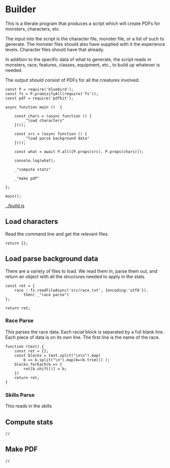 # Builder

This is a literate program that produces a script which will create PDFs for
monsters, characters, etc. 

The input into the script is the character file, monster file, or a list of
such to generate. The monster files should also have supplied with it the
experience levels. Character files should have that already. 

In addition to the specific data of what to generate, the script reads in
monsters, race, features, classes, equipment, etc., to build up whatever is
needed. 

The output should consist of PDFs for all the creatures involved.

    const P = require('bluebird');
    const fs = P.promisifyAll(require('fs'));
    const pdf = require('pdfkit');

    async function main ()  {

        const chars = (async function () {
            _"load characters"
        })();

        const src = (async function () {
            _"load parse background data"
        })();

        const what = await P.all([P.props(src), P.props(chars)]);

        console.log(what);

        _"compute stats"

        _"make pdf"

    };

    main();


[../build.js](# "save:| jshint")

## Load characters

Read the command line and get the relevant files. 


    return {};


## Load parse background data

There are a variety of files to load. We read them in, parse them out, and
return an object with all the structures needed to apply in the stats.  


    const ret = {
        race : fs.readFileAsync('src/race.txt', {encoding:'utf8'}).
            then( _"race parse")
    };

    return ret;

### Race Parse

This parses the race data. Each racial block is separated by a full blank
line. Each piece of data is on its own line. The first line is the name of the
race. 

    function (text) {
        const ret = {};
        const blocks = text.split("\n\n").map(
            b => b.split("\n").map(b=>b.trim()) );
        blocks.forEach(b => {
            ret[b.shift()] = b;
        })
        return ret;
    }
    

### Skills Parse

This reads in the skills 


## Compute stats

    //


## Make PDF

    //


